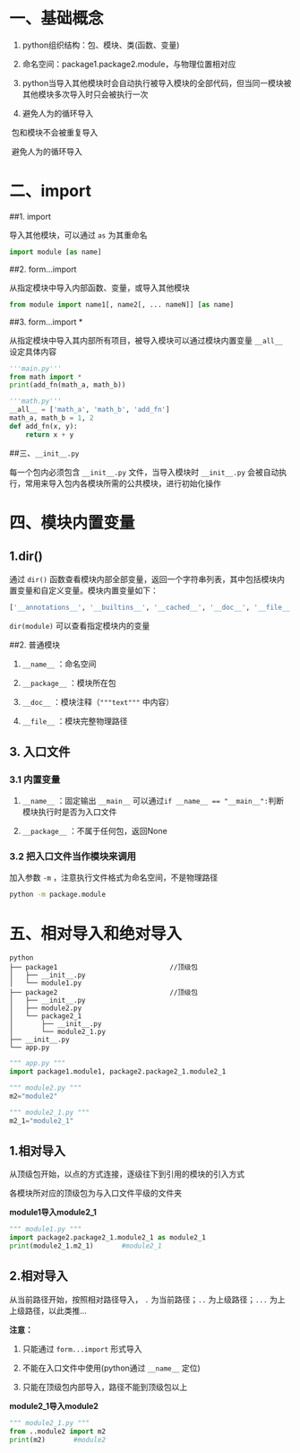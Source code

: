# 一、基础概念

1. python组织结构：包、模块、类(函数、变量)

2. 命名空间：package1.package2.module，与物理位置相对应

3. python当导入其他模块时会自动执行被导入模块的全部代码，但当同一模块被其他模块多次导入时只会被执行一次

4. 避免人为的循环导入

​	包和模块不会被重复导入

​	避免人为的循环导入



# 二、import

##1. import

导入其他模块，可以通过 ``as`` 为其重命名

```python
import module [as name]
```

##2. form...import

从指定模块中导入内部函数、变量，或导入其他模块

```python
from module import name1[, name2[, ... nameN]] [as name]
```

##3. form...import *

从指定模块中导入其内部所有项目，被导入模块可以通过模块内置变量 ``__all__`` 设定具体内容

```python
'''main.py'''
from math import *
print(add_fn(math_a, math_b))

'''math.py'''
__all__ = ['math_a', 'math_b', 'add_fn']
math_a, math_b = 1, 2
def add_fn(x, y):
    return x + y
```



##三、``__init__.py``

每一个包内必须包含 ``__init__.py`` 文件，当导入模块时 ``__init__.py`` 会被自动执行，常用来导入包内各模块所需的公共模块，进行初始化操作



# 四、模块内置变量

## 1.dir()

通过 ``dir()`` 函数查看模块内部全部变量，返回一个字符串列表，其中包括模块内置变量和自定义变量。模块内置变量如下：

```python
['__annotations__', '__builtins__', '__cached__', '__doc__', '__file__', '__loader__', '__name__', '__package__', '__spec__']
```

``dir(module)`` 可以查看指定模块内的变量

##2. 普通模块

1. ``__name__`` ：命名空间

2. ``__package__`` ：模块所在包

3. ``__doc__`` ：模块注释（``"""text"""`` 中内容）

4. ``__file__`` ：模块完整物理路径

## 3. 入口文件

### 3.1 内置变量

1. ``__name__`` ：固定输出 ``__main__`` 可以通过``if __name__ == "__main__":``判断模块执行时是否为入口文件

2. ``__package__`` ：不属于任何包，返回None

### 3.2 把入口文件当作模块来调用

加入参数 ``-m`` ，注意执行文件格式为命名空间，不是物理路径

```bash
python -m package.module
```



# 五、相对导入和绝对导入

```
python
├── package1							//顶级包
│   ├── __init__.py
│   └── module1.py
├── package2							//顶级包
│   ├── __init__.py
│   ├── module2.py
│   └── package2_1
│       ├── __init__.py
│       └── module2_1.py
├── __init__.py
└── app.py
```

```python
""" app.py """
import package1.module1, package2.package2_1.module2_1
```

```python
""" module2.py """
m2="module2"
```

```python
""" module2_1.py """
m2_1="module2_1"
```

## 1.相对导入

从顶级包开始，以点的方式连接，逐级往下到引用的模块的引入方式

各模块所对应的顶级包为与入口文件平级的文件夹

**module1导入module2_1**

```python
""" module1.py """
import package2.package2_1.module2_1 as module2_1
print(module2_1.m2_1)		#module2_1
```

## 2.相对导入

从当前路径开始，按照相对路径导入， ``.`` 为当前路径；``..`` 为上级路径；```...``` 为上上级路径，以此类推...

**注意：**

1. 只能通过 ``form...import`` 形式导入

2. 不能在入口文件中使用(python通过 ``__name__`` 定位)

3. 只能在顶级包内部导入，路径不能到顶级包以上

**module2_1导入module2**

```python
""" module2_1.py """
from ..module2 import m2
print(m2)		#module2
```

​	

